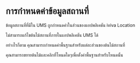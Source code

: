 # การกำหนดค่าข้อมูลสถานที่

ข้อมูลสถานที่ที่มีใน UMS ถูกกำหนดค่าในส่วนของแอปพลิเคชัน iviva Location

ไม่สามารถแก้ไขต้นไม้สถานที่ภายในแอปพลิเคชัน UMS ได้

อย่างไรก็ตาม คุณสามารถกำหนดค่าพื้นฐานสำหรับแต่ละส่วนของต้นไม้สถานที่

คุณสามารถขยายต้นไม้และคลิกที่โหนดใดๆเพื่อตั้งค่าพื้นฐานสำหรับโหนดนั้น